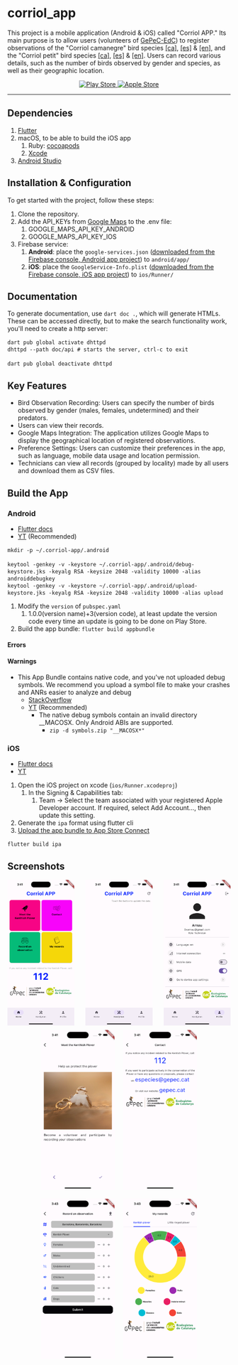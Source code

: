 # corriol_app

This project is a mobile application (Android & iOS) called "Corriol APP." Its main purpose is to allow users (volunteers of [GePeC-EdC](https://gepec.cat)) to register observations of the "Corriol camanegre" bird species [[ca]](https://ca.wikipedia.org/wiki/Corriol_camanegre), [[es]](https://es.wikipedia.org/wiki/Charadrius_alexandrinus) & [[en]](https://en.wikipedia.org/wiki/Kentish_plover), and the "Corriol petit" bird species [[ca]](https://ca.wikipedia.org/wiki/Corriol_anellat_petit), [[es]](https://es.wikipedia.org/wiki/Charadrius_dubius) & [[en]](https://en.wikipedia.org/wiki/Little_ringed_plover). Users can record various details, such as the number of birds observed by gender and species, as well as their geographic location.

<p align="center">
   <a href="https://play.google.com/store/apps/developer?id=GEPEC-EdC" target="_blank" rel="noreferrer">
      <img src="https://www.vectorlogo.zone/logos/google_play/google_play-ar21.svg" alt="Play Store" width="200"/>
   </a>
   <a href="" target="_blank" rel="noreferrer">
      <img src="https://www.vectorlogo.zone/logos/apple_appstore/apple_appstore-ar21.svg" alt="Apple Store" width="200"/>
   </a>
</p>

---

## Dependencies

1. [Flutter](https://docs.flutter.dev/get-started/install)
2. macOS, to be able to build the iOS app
   1. Ruby: [cocoapods](https://guides.cocoapods.org/using/getting-started.html#installation)
   2. [Xcode](https://developer.apple.com/xcode/)
3. [Android Studio](https://developer.android.com/studio)

## Installation & Configuration

To get started with the project, follow these steps:

1. Clone the repository.
2. Add the API_KEYs from [Google Maps](https://console.cloud.google.com/apis/dashboard?) to the .env file:
   1. GOOGLE_MAPS_API_KEY_ANDROID
   2. GOOGLE_MAPS_API_KEY_IOS
3. Firebase service:
   1. **Android**: place the `google-services.json` ([downloaded from the Firebase console, Android app project](https://console.firebase.google.com/)) to `android/app/`
   2. **iOS**: place the `GoogleService-Info.plist` ([downloaded from the Firebase console, iOS app project](https://console.firebase.google.com/)) to `ios/Runner/`

## Documentation

To generate documentation, use `dart doc .`, which will generate HTMLs. These can be accessed directly, but to make the search functionality work, you'll need to create a http server:

```shell
dart pub global activate dhttpd 
dhttpd --path doc/api # starts the server, ctrl-c to exit

dart pub global deactivate dhttpd  
```

## Key Features

- Bird Observation Recording: Users can specify the number of birds observed by gender (males, females, undetermined) and their predators.
- Users can view their records.
- Google Maps Integration: The application utilizes Google Maps to display the geographical location of registered observations.
- Preference Settings: Users can customize their preferences in the app, such as language, mobile data usage and location permission.
- Technicians can view all records (grouped by locality) made by all users and download them as CSV files.

## Build the App

### Android

- [Flutter docs](https://docs.flutter.dev/deployment/android)
- [YT](https://www.youtube.com/watch?v=mUpF8R6Nfcw&list=PLPRFjV_AptwAJ1WTY_xHLw1zq0eHXM__c&index=29) (Recommended)

```shell
mkdir -p ~/.corriol-app/.android

keytool -genkey -v -keystore ~/.corriol-app/.android/debug-keystore.jks -keyalg RSA -keysize 2048 -validity 10000 -alias androiddebugkey
keytool -genkey -v -keystore ~/.corriol-app/.android/upload-keystore.jks -keyalg RSA -keysize 2048 -validity 10000 -alias upload
```

1. Modify the `version` of `pubspec.yaml`
     1. 1.0.0(version name)+3(version code), at least update the version code every time an update is going to be done on Play Store.
2. Build the app bundle: `flutter build appbundle`

#### Errors

#### Warnings

- This App Bundle contains native code, and you've not uploaded debug symbols. We recommend you upload a symbol file to make your crashes and ANRs easier to analyze and debug
  - [StackOverflow](https://stackoverflow.com/questions/62568757/playstore-error-app-bundle-contains-native-code-and-youve-not-uploaded-debug/68778908#68778908)
  - [YT](https://www.youtube.com/watch?v=nbDjfPbc6hk) (Recommended)
    - The native debug symbols contain an invalid directory __MACOSX. Only Android ABIs are supported.
      - `zip -d symbols.zip "__MACOSX*"`

### iOS

- [Flutter docs](https://docs.flutter.dev/deployment/ios)
- [YT](https://www.youtube.com/watch?v=6QMadUJF78U&list=PLPRFjV_AptwAJ1WTY_xHLw1zq0eHXM__c&index=30)

1. Open the iOS project on xcode (`ios/Runner.xcodeproj`)
   1. In the Signing & Capabilities tab:
      1. Team -> Select the team associated with your registered Apple Developer account. If required, select Add Account…, then update this setting.
2. Generate the `ipa` format using flutter cli
3. [Upload the app bundle to App Store Connect](https://docs.flutter.dev/deployment/ios#upload-the-app-bundle-to-app-store-connect)

```sh
flutter build ipa
```

## Screenshots

<div style="display: flex; justify-content: space-between;">
  <img src="doc/img/home.png" alt="Home" style="width: 30%;">
  <img src="doc/img/handyman.png" alt="Handyman" style="width: 30%;">
  <img src="doc/img/profile.png" alt="Profile" style="width: 30%;">
</div>

<div style="display: flex; flex-wrap: wrap; justify-content: center;">
  <img src="doc/img/kentishPlover.png" alt="Kentish Plover" style="width: 33%; padding: 10px;">
  <img src="doc/img/Contact.png" alt="Contact" style="width: 33%; padding: 10px;">
  <img src="doc/img/RecordObservation.png" alt="Record an observation" style="width: 33%; padding: 10px;">
  <img src="doc/img/ViewObservation.png" alt="View observations" style="width: 33%; padding: 10px;">
</div>
